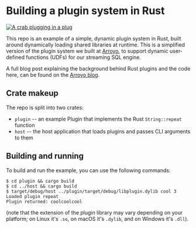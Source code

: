 # Building a plugin system in Rust

<a href="https://www.arroyo.dev/blog/rust-plugin-systems"><img 
src="https://www.arroyo.dev/_next/image?url=%2Fposts%2Frust-plugins%2Fplugins-web.webp&w=1920&q=90"
alt="A crab plugging in a plug" /></a>

This repo is an example of a simple, dynamic plugin system in Rust, built around
dynamically loading shared libraries at runtime. This is a simplified 
version of the plugin system we built at [Arroyo](https://arroyo.dev),
to support dynamic user-defined functions (UDFs) for our
streaming SQL engine.

A full blog post explaining the background behind Rust plugins and
the code here, can be found on the [Arroyo blog](https://arroyo.dev/blog/rust-plugin-systems).

## Crate makeup

The repo is split into two crates:
* `plugin` -- an example Plugin that implements the Rust `String::repeat` function
* `host` -- the host application that loads plugins and passes CLI arguments to them

## Building and running

To build and run the example, you can use the following commands:

```shellsession
$ cd plugin && cargo build
$ cd ../host && cargo build
$ target/debug/host ../plugin/target/debug/libplugin.dylib cool 3
Loaded plugin repeat
Plugin returned: coolcoolcool
```

(note that the extension of the plugin library may vary depending on your platform; on Linux it's `.so`, on macOS it's
`.dylib`, and on Windows it's `.dll`).
